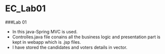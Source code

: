 # EC_Lab01

###Lab 01
 - In this java-Spring MVC is used.
 - Controlles.java file conains all the business logic and presentation part is kept in webapp which is .jsp files.
 - I have stored the candidates and voters details in vector.
